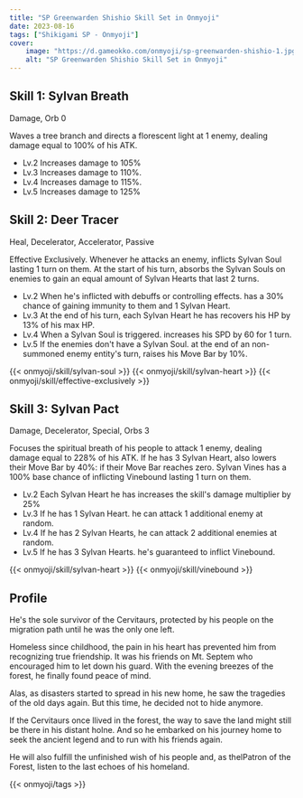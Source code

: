 ```yaml
---
title: "SP Greenwarden Shishio Skill Set in Onmyoji"
date: 2023-08-16   
tags: ["Shikigami SP - Onmyoji"]
cover:
    image: "https://d.gameokko.com/onmyoji/sp-greenwarden-shishio-1.jpg" 
    alt: "SP Greenwarden Shishio Skill Set in Onmyoji"  
---
```


## Skill 1: Sylvan Breath
Damage, Orb 0

Waves a tree branch and directs a florescent light at 1 enemy, dealing damage equal to 100% of his ATK.

- Lv.2 Increases damage to 105%
- Lv.3 Increases damage to 110%.
- Lv.4 Increases damage to 115%.
- Lv.5 Increases damage to 125%

## Skill 2: Deer Tracer
Heal, Decelerator, Accelerator, Passive

Effective Exclusively. Whenever he attacks an enemy, inflicts Sylvan Soul lasting 1 turn on them. At the start of his turn, absorbs the Sylvan Souls on enemies to gain an equal amount of Sylvan Hearts that last 2 turns.

- Lv.2 When he's inflicted with debuffs or controlling effects. has a 30% chance of gaining immunity to them and 1 Sylvan Heart.
- Lv.3 At the end of his turn, each Sylvan Heart he has recovers his HP by 13% of his max HP.
- Lv.4 When a Sylvan Soul is triggered. increases his SPD by 60 for 1 turn.
- Lv.5 If the enemies don't have a Sylvan Soul. at the end of an non-summoned enemy entity's turn, raises his Move Bar by 10%.

{{< onmyoji/skill/sylvan-soul >}}
{{< onmyoji/skill/sylvan-heart >}}
{{< onmyoji/skill/effective-exclusively >}}

## Skill 3: Sylvan Pact
Damage, Decelerator, Special, Orbs 3

Focuses the spiritual breath of his people to  attack 1 enemy, dealing damage equal to 228% of his ATK. If he has 3 Sylvan Heart,  also lowers their Move Bar by 40%: if their Move Bar reaches zero. Sylvan Vines has a 100% base chance of inflicting Vinebound lasting 1 turn on them.

- Lv.2 Each Sylvan Heart he has increases the skill's damage multiplier by 25%
- Lv.3 If he has 1 Sylvan Heart. he can attack 1 additional enemy at random.
- Lv.4 If he has 2 Sylvan Hearts, he can attack 2 additional enemies at random.
- Lv.5 If he has 3 Sylvan Hearts. he's guaranteed to inflict Vinebound.
 
{{< onmyoji/skill/sylvan-heart >}}
{{< onmyoji/skill/vinebound >}}

## Profile

He's the sole survivor of the Cervitaurs, protected by his people on the migration path until he was the only one left.

Homeless since childhood, the pain in his heart has prevented him from recognizing true friendship. It was his friends on Mt. Septem who encouraged him to let down his guard. With the evening breezes of the forest, he finally found peace of mind.

Alas, as disasters started to spread in his new home, he saw the tragedies of the old days again. But this time, he decided not to hide anymore.

If the Cervitaurs once llived in the forest, the way to save the land might still be there in his distant holne. And so he embarked on his journey home to seek the ancient legend and to run with his friends again.

He will also fulfill the unfinished wish of his people and, as thelPatron of the Forest, listen to the last echoes of his homeland.

{{< onmyoji/tags >}}